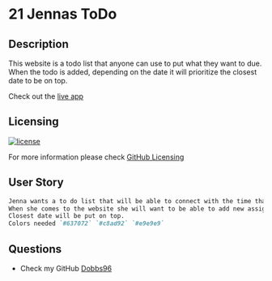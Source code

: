 # 21 Jennas ToDo

## Description

This website is a todo list that anyone can use to put what they want to due. When the todo is added, depending on the date it will prioritize the closest date to be on top.

Check out the [live app](https://jmd-search-books.herokuapp.com/)

## Licensing

[![license](https://img.shields.io/badge/license-MIT-blue)](https://shields.io)

For more information please check [GitHub Licensing](https://docs.github.com/en/github/creating-cloning-and-archiving-repositories/creating-a-repository-on-github/licensing-a-repository)

## User Story

```md
Jenna wants a to do list that will be able to connect with the time that her assignments are due.
When she comes to the website she will want to be able to add new assignments with a due date.
Closest date will be put on top.
Colors needed `#637072` `#c8ad92` `#e9e9e9`
```

## Questions

- Check my GitHub [Dobbs96](https://github.com/Dobbs96)
